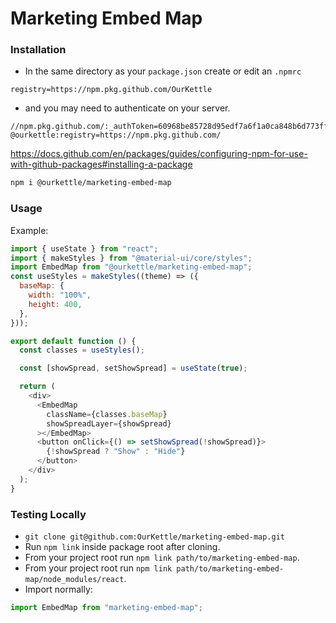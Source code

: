 # Marketing Embed Map

### Installation

- In the same directory as your `package.json` create or edit an `.npmrc`

```
registry=https://npm.pkg.github.com/OurKettle
```

- and you may need to authenticate on your server.

```
//npm.pkg.github.com/:_authToken=60968be85728d95edf7a6f1a0ca848b6d773ffcb
@ourkettle:registry=https://npm.pkg.github.com/
```

https://docs.github.com/en/packages/guides/configuring-npm-for-use-with-github-packages#installing-a-package

```bash
npm i @ourkettle/marketing-embed-map
```

### Usage

Example:

```javascript
import { useState } from "react";
import { makeStyles } from "@material-ui/core/styles";
import EmbedMap from "@ourkettle/marketing-embed-map";
const useStyles = makeStyles((theme) => ({
  baseMap: {
    width: "100%",
    height: 400,
  },
}));

export default function () {
  const classes = useStyles();

  const [showSpread, setShowSpread] = useState(true);

  return (
    <div>
      <EmbedMap
        className={classes.baseMap}
        showSpreadLayer={showSpread}
      ></EmbedMap>
      <button onClick={() => setShowSpread(!showSpread)}>
        {!showSpread ? "Show" : "Hide"}
      </button>
    </div>
  );
}
```

### Testing Locally

- `git clone git@github.com:OurKettle/marketing-embed-map.git`
- Run `npm link` inside package root after cloning.
- From your project root run `npm link path/to/marketing-embed-map`.
- From your project root run `npm link path/to/marketing-embed-map/node_modules/react`.
- Import normally:

```javascript
import EmbedMap from "marketing-embed-map";
```
